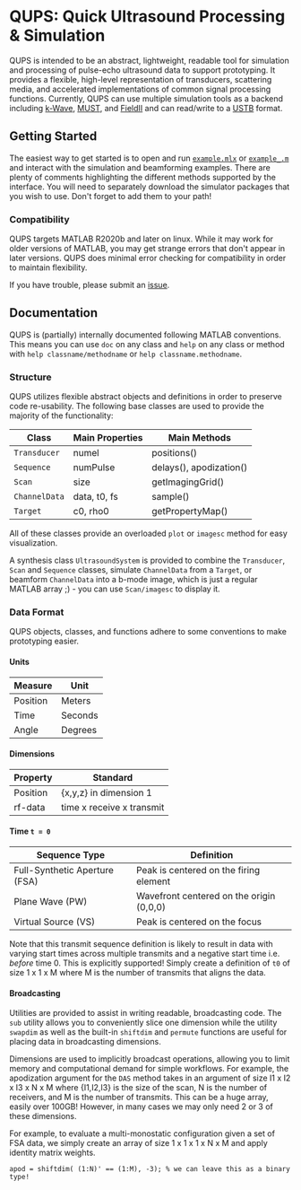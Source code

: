# QUPS: Quick Ultrasound Processing &amp; Simulation

QUPS is intended to be an abstract, lightweight, readable tool for simulation and processing of pulse-echo ultrasound data to support prototyping. It provides a flexible, high-level representation of transducers, scattering media, and accelerated implementations of common signal processing functions. Currently, QUPS can use multiple simulation tools as a backend including [k-Wave](http://www.k-wave.org/index.php), [MUST](https://www.biomecardio.com/MUST/documentation.html), and [FieldII](https://www.field-ii.dk/) and can read/write to a [USTB](https://www.ustb.no/) format.

## Getting Started
The easiest way to get started is to open and run [`example.mlx`](example.mlx) or [`example_.m`](example_.m) and interact with the simulation and beamforming examples. There are plenty of comments highlighting the different methods supported by the interface. You will need to separately download the simulator packages that you wish to use. Don't forget to add them to your path!

### Compatibility
QUPS targets MATLAB R2020b and later on linux. While it may work for older versions of MATLAB, you may get strange errors that don't appear in later versions. QUPS does minimal error checking for compatibility in order to maintain flexibility.

If you have trouble, please submit an [issue](https://github.com/thorstone25/qups/issues).

## Documentation
QUPS is (partially) internally documented following MATLAB conventions. This means you can use `doc` on any class and `help` on any class or method with `help classname/methodname` or `help classname.methodname`.

### Structure
QUPS utilizes flexible abstract objects and definitions in order to preserve code re-usability. The following base classes are used to provide the majority of the functionality:

| Class | Main Properties | Main Methods |
| ------ | ------ | ------ | 
| `Transducer` | numel  | positions() |
| `Sequence` | numPulse | delays(), apodization() |
| `Scan` | size | getImagingGrid() |
| `ChannelData` | data, t0, fs | sample() |
| `Target` | c0, rho0 | getPropertyMap() |

All of these classes provide an overloaded `plot` or `imagesc` method for easy visualization. 

A synthesis class `UltrasoundSystem` is provided to combine the `Transducer`, `Scan` and `Sequence` classes, simulate `ChannelData` from a `Target`, or beamform `ChannelData` into a b-mode image, which is just a regular MATLAB array ;) - you can use `Scan/imagesc` to display it.

### Data Format
QUPS objects, classes, and functions adhere to some conventions to make prototyping easier.

#### Units

| Measure | Unit | 
| ------ | ------ |
| Position | Meters |
| Time | Seconds |
| Angle | Degrees |

#### Dimensions
 
| Property | Standard | 
| ------ | ------ |
| Position | {x,y,z} in dimension 1 |
| rf-data | time x receive x transmit |

#### Time `t = 0`

| Sequence Type | Definition | 
| ------ | ------ |
| Full-Synthetic Aperture (FSA) | Peak is centered on the firing element |
| Plane Wave (PW) | Wavefront centered on the origin (0,0,0) |
| Virtual Source (VS) | Peak is centered on the focus |

Note that this transmit sequence definition is likely to result in data with varying start times across multiple transmits and a negative start time i.e. _before_ time 0. This is explicitly supported! Simply create a definition of `t0` of size 1 x 1 x M where M is the number of transmits that aligns the data.

#### Broadcasting
Utilities are provided to assist in writing readable, broadcasting code. The `sub` utility allows you to conveniently slice one dimension while the utility `swapdim`  as well as the built-in `shiftdim` and `permute` functions are useful for placing data in broadcasting dimensions.

Dimensions are used to implicitly broadcast operations, allowing you to limit memory and computational demand for simple workflows. For example, the apodization argument for the `DAS` method takes in an argument of size I1 x I2 x I3 x N x M where {I1,I2,I3} is the size of the scan, N is the number of receivers, and M is the number of transmits. This can be a huge array, easily over 100GB! However, in many cases we may only need 2 or 3 of these dimensions. 

For example, to evaluate a multi-monostatic configuration given a set of FSA data, we simply create an array of size 1 x 1 x 1 x N x M and apply identity matrix weights.
```
apod = shiftdim( (1:N)' == (1:M), -3); % we can leave this as a binary type!
```



